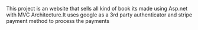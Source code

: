 This project is an website that sells all kind of book its made using Asp.net with MVC Architecture.It uses google as a 3rd party authenticator and stripe payment method to process the payments